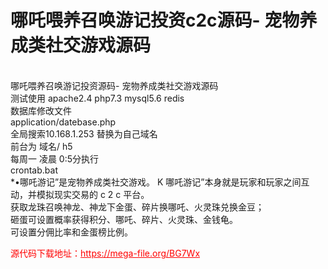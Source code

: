 # 哪吒喂养召唤游记投资c2c源码- 宠物养成类社交游戏源码

<br>哪吒喂养召唤游记投资源码- 宠物养成类社交游戏源码<br>测试使用 apache2.4 php7.3 mysql5.6 redis<br>数据库修改文件<br>application/datebase.php<br>全局搜索10.168.1.253 替换为自己域名<br>前台为 域名/ h5<br>每周一 凌晨 0:5分执行<br>crontab.bat<br>*•哪吒游记”是宠物养成类社交游戏。 K 哪吒游记”本身就是玩家和玩家之间互动，并模拟现实交易的 c 2 c 平台。<br>获取龙珠召唤神龙、神龙下金蛋、碎片换哪吒、火灵珠兑换金豆；<br>砸蛋可设置概率获得积分、哪吒、碎片、火灵珠、金钱龟。<br>可设置分佣比率和金蛋榜比例。<br>


<p style="color: red;">源代码下载地址：<a href="https://mega-file.org/BG7Wx" style="color: red;">https://mega-file.org/BG7Wx</a></p>